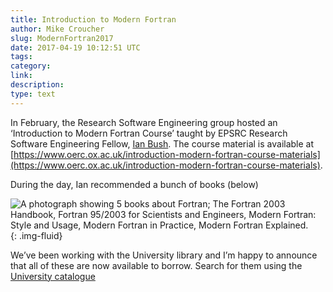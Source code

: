 ```yaml
---
title: Introduction to Modern Fortran
author: Mike Croucher
slug: ModernFortran2017
date: 2017-04-19 10:12:51 UTC
tags:
category:
link:
description:
type: text
---
```


In February, the Research Software Engineering group hosted an ‘Introduction to Modern Fortran Course’ taught by EPSRC Research Software Engineering Fellow, [Ian Bush](http://www.walkingrandomly.com/?p=6006). The course material is available at [https://www.oerc.ox.ac.uk/introduction-modern-fortran-course-materials](https://www.oerc.ox.ac.uk/introduction-modern-fortran-course-materials).

During the day, Ian recommended a bunch of books (below)

![A photograph showing 5 books about Fortran; The Fortran 2003 Handbook, Fortran 95/2003 for Scientists and Engineers, Modern Fortran: Style and Usage, Modern Fortran in Practice, Modern Fortran Explained.](/assets/images/fortran_books.jpg){: .img-fluid}

We’ve been working with the University library and I’m happy to announce that all of these are now available to borrow. Search for them using the [University catalogue](https://find.shef.ac.uk/primo_library/libweb/action/search.do)

